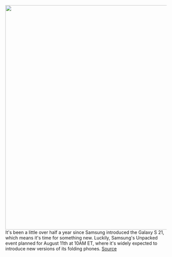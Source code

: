 <img src='https://cdn.vox-cdn.com/thumbor/uvWzMDSeKU2BSdYETtQyzfHB1Ik=/0x0:838x751/1200x800/filters:focal(380x161:514x295)/cdn.vox-cdn.com/uploads/chorus_image/image/69710600/E4qkWBHXwAgIQ_W.0.jpeg' width='700px' /><br/>
It's been a little over half a year since Samsung introduced the Galaxy S 21, which means it's time for something new. Luckily, Samsung's Unpacked event planned for August 11th at 10AM ET, where it's widely expected to introduce new versions of its folding phones.
<a href='https://www.theverge.com/2021/8/11/22613790/samsung-galaxy-fold-flip-3-event-watch-announcements'> Source <a/>